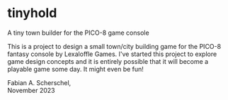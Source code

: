# tinyhold
A tiny town builder for the PICO-8 game console

This is a project to design a small town/city building game for the PICO-8 fantasy console by Lexaloffle Games. I've started this project to explore game design concepts and it is entirely possible that it will become a playable game some day. It might even be fun!

Fabian A. Scherschel,  
November 2023
